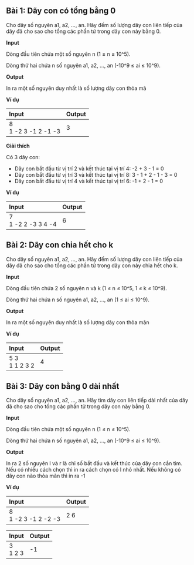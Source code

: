 ## Bài 1: Dãy con có tổng bằng 0

Cho dãy số nguyên a1, a2, ..., an. Hãy đếm số lượng dãy con liên tiếp của dãy đã cho sao cho tổng các phần tử trong dãy con này bằng 0.

**Input**

Dòng đầu tiên chứa một số nguyên n (1 ≤ n ≤ 10^5).

Dòng thứ hai chứa n số nguyên a1, a2, ..., an (-10^9 ≤ ai ≤ 10^9).

**Output**

In ra một số nguyên duy nhất là số lượng dãy con thỏa mã

**Ví dụ**

| Input | Output |
|:-------|:--------|
| 8 <br> 1 -2 3 -1 2 -1 -3  | 3 |

**Giải thích**

Có 3 dãy con:
- Dãy con bắt đầu từ vị trí 2 và kết thúc tại vị trí 4: -2 + 3 - 1 = 0
- Dãy con bắt đầu từ vị trí 3 và kết thúc tại vị trí 8: 3 - 1 + 2 - 1 - 3 = 0
- Dãy con bắt đầu từ vị trí 4 và kết thúc tại vị trí 6: -1 + 2 - 1 = 0

**Ví dụ**

| Input | Output |
|:-------|:--------|
| 7 <br> 1 -2 2 -3 3 4 -4 | 6 |

## Bài 2: Dãy con chia hết cho k

Cho dãy số nguyên a1, a2, ..., an. Hãy đếm số lượng dãy con liên tiếp của dãy đã cho sao cho tổng các phần tử trong dãy con này chia hết cho k.

**Input**

Dòng đầu tiên chứa 2 số nguyên n và k (1 ≤ n ≤ 10^5, 1 ≤ k ≤ 10^9).

Dòng thứ hai chứa n số nguyên a1, a2, ..., an (1 ≤ ai ≤ 10^9).

**Output**

In ra một số nguyên duy nhất là số lượng dãy con thỏa mãn

**Ví dụ**

| Input | Output |
|:-------|:--------|
| 5 3 <br> 1 1 2 3 2 | 4 |

## Bài 3: Dãy con bằng 0 dài nhất

Cho dãy số nguyên a1, a2, ..., an. Hãy tìm dãy con liên tiếp dài nhất của dãy đã cho sao cho tổng các phần tử trong dãy con này bằng 0.

**Input**

Dòng đầu tiên chứa một số nguyên n (1 ≤ n ≤ 10^5).

Dòng thứ hai chứa n số nguyên a1, a2, ..., an (-10^9 ≤ ai ≤ 10^9).

**Output**

In ra 2 số nguyên l và r là chỉ số bắt đầu và kết thúc của dãy con cần tìm. Nếu có nhiều cách chọn thì in ra cách chọn có l nhỏ nhất. Nếu không có dãy con nào thỏa mãn thì in ra -1

**Ví dụ**

| Input | Output |
|:-------|:--------|
| 8 <br> 1 -2 3 -1 2 -2 -3  | 2 6 |

| Input | Output |
|:-------|:--------|
| 3 <br> 1 2 3 | -1 |
